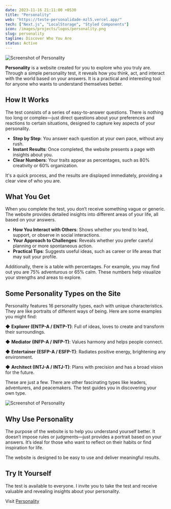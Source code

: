```yaml
---
date: 2023-11-16 21:11:00 +0530
title: "Personality"
web: "https://teste-personalidade-mzl5.vercel.app/"
tech: ["Next.js", "LocalStorage", "Styled Components"]
icon: /images/projects/logos/personality.png
slug: personality
tagline: Discover Who You Are
status: Active
---
```


![Screenshot of Personality](/images/projects/images/personality-1.png)

**Personality** is a website created for you to explore who you truly are. Through a simple personality test, it reveals how you think, act, and interact with the world based on your answers. It is a practical and interesting tool for anyone who wants to understand themselves better.

## How It Works

The test consists of a series of easy-to-answer questions. There is nothing too long or complex—just direct questions about your preferences and reactions to certain situations, designed to capture key aspects of your personality.

- **Step by Step**: You answer each question at your own pace, without any rush.
- **Instant Results**: Once completed, the website presents a page with insights about you.
- **Clear Numbers**: Your traits appear as percentages, such as 80% creativity or 60% organization.

It's a quick process, and the results are displayed immediately, providing a clear view of who you are.

## What You Get

When you complete the test, you don’t receive something vague or generic. The website provides detailed insights into different areas of your life, all based on your answers.

- **How You Interact with Others**: Shows whether you tend to lead, support, or observe in social interactions.
- **Your Approach to Challenges**: Reveals whether you prefer careful planning or more spontaneous action.
- **Practical Tips**: Suggests useful ideas, such as career or life areas that may suit your profile.

Additionally, there is a table with percentages. For example, you may find out you are 75% adventurous or 65% calm. These numbers help visualize your strengths and areas to explore.

## Some Personality Types on the Site

Personality features 16 personality types, each with unique characteristics. They are like portraits of different ways of being. Here are some examples you might find:

◆ **Explorer (ENTP-A / ENTP-T)**: Full of ideas, loves to create and transform their surroundings.

◆ **Mediator (INFP-A / INFP-T)**: Values harmony and helps people connect.

◆ **Entertainer (ESFP-A / ESFP-T)**: Radiates positive energy, brightening any environment.

◆ **Architect (INTJ-A / INTJ-T)**: Plans with precision and has a broad vision for the future.

These are just a few. There are other fascinating types like leaders, adventurers, and peacemakers. The test guides you in discovering your own type.

![Screenshot of Personality](/images/projects/images/personality-2.png)

## Why Use Personality

The purpose of the website is to help you understand yourself better. It doesn’t impose rules or judgments—just provides a portrait based on your answers. It’s ideal for those who want to reflect on their habits or find inspiration for life.

The website is designed to be easy to use and deliver meaningful results.

## Try It Yourself

The test is available to everyone. I invite you to take the test and receive valuable and revealing insights about your personality.

Visit [Personality](https://teste-personalidade-mzl5.vercel.app/)
